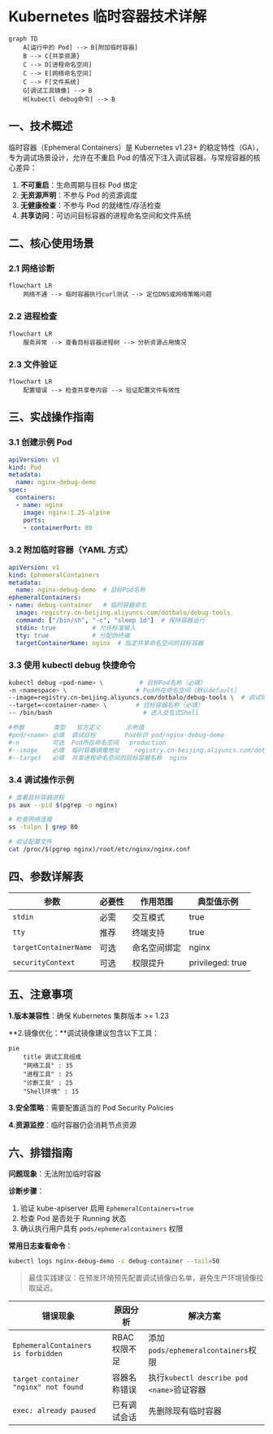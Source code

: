 # Kubernetes 临时容器技术详解

```Mermaid
graph TD
    A[运行中的 Pod] --> B[附加临时容器]
    B --> C{共享资源}
    C --> D[进程命名空间]
    C --> E[网络命名空间]
    C --> F[文件系统]
    G[调试工具镜像] --> B
    H[kubectl debug命令] --> B
```



## 一、技术概述

临时容器（Ephemeral Containers）是 Kubernetes v1.23+ 的稳定特性（GA），专为调试场景设计，允许在不重启 Pod 的情况下注入调试容器。与常规容器的核心差异：

1. **不可重启**：生命周期与目标 Pod 绑定
2. **无资源声明**：不参与 Pod 的资源调度
3. **无健康检查**：不参与 Pod 的就绪性/存活检查
4. **共享访问**：可访问目标容器的进程命名空间和文件系统

## 二、核心使用场景

### 2.1 网络诊断

```Mermaid
flowchart LR
    网络不通 --> 临时容器执行curl测试 --> 定位DNS或网络策略问题
```

### 2.2 进程检查

```Mermaid
flowchart LR
    服务异常 --> 查看目标容器进程树 --> 分析资源占用情况
```

### 2.3 文件验证

```Mermaid
flowchart LR
    配置错误 --> 检查共享卷内容 --> 验证配置文件有效性
```

## 三、实战操作指南

### 3.1 创建示例 Pod

```Yaml
apiVersion: v1
kind: Pod
metadata:
  name: nginx-debug-demo
spec:
  containers:
  - name: nginx
    image: nginx:1.25-alpine
    ports:
    - containerPort: 80
```

### 3.2 附加临时容器（YAML 方式）

```Yaml
apiVersion: v1
kind: EphemeralContainers
metadata:
  name: nginx-debug-demo  # 目标Pod名称
ephemeralContainers:
- name: debug-container   # 临时容器命名
  image: registry.cn-beijing.aliyuncs.com/dotbalo/debug-tools 
  command: ["/bin/sh", "-c", "sleep 1d"]  # 保持容器运行
  stdin: true          # 允许标准输入
  tty: true            # 分配伪终端
  targetContainerName: nginx  # 指定共享命名空间的目标容器
```

### 3.3 使用 kubectl debug 快捷命令

```Bash
kubectl debug <pod-name> \          # 目标Pod名称（必填）
-n <namespace> \                   # Pod所在命名空间（默认default）
--image=registry.cn-beijing.aliyuncs.com/dotbalo/debug-tools \  # 调试镜像（必填）
--target=<container-name> \        # 目标容器名称（必填）
-- /bin/bash                         # 进入交互式Shell

#参数        类型	官方定义	   示例值
#pod/<name>	必填	调试目标        Pod标识 pod/nginx-debug-demo
#-n	        可选	Pod所在命名空间	production
#--image	必填	临时容器镜像地址	registry.cn-beijing.aliyuncs.com/dotbalo/debug-tools
#--target	必填	共享进程命名空间的目标容器名称	 nginx
```

### 3.4 调试操作示例

```Bash
# 查看目标容器进程
ps aux --pid $(pgrep -o nginx)

# 检查网络连接
ss -tulpn | grep 80

# 验证配置文件
cat /proc/$(pgrep nginx)/root/etc/nginx/nginx.conf
```

## 四、参数详解表

| 参数                  | 必要性 | 作用范围     | 典型值示例       |
| --------------------- | ------ | ------------ | ---------------- |
| `stdin`               | 必需   | 交互模式     | true             |
| `tty`                 | 推荐   | 终端支持     | true             |
| `targetContainerName` | 可选   | 命名空间绑定 | nginx            |
| `securityContext`     | 可选   | 权限提升     | privileged: true |

## 五、注意事项

**1.版本兼容性**：确保 Kubernetes 集群版本 >= 1.23

**2.镜像优化：**调试镜像建议包含以下工具：

```Mermaid
pie
    title 调试工具组成
    "网络工具" : 35
    "进程工具" : 25
    "诊断工具" : 25
    "Shell环境" : 15
```

**3.安全策略**：需要配置适当的 Pod Security Policies

**4.资源监控**：临时容器仍会消耗节点资源

## 六、排错指南

**问题现象**：无法附加临时容器

**诊断步骤**：

1. 验证 kube-apiserver 启用 `EphemeralContainers=true`
2. 检查 Pod 是否处于 Running 状态
3. 确认执行用户具有 `pods/ephemeralcontainers` 权限

**常用日志查看命令**：

```Bash
kubectl logs nginx-debug-demo -c debug-container --tail=50
```

> 最佳实践建议：在预发环境预先配置调试镜像白名单，避免生产环境镜像拉取延迟。

| 错误现象                             | 原因分析     | 解决方案                                  |
| ------------------------------------ | ------------ | ----------------------------------------- |
| `EphemeralContainers is forbidden`   | RBAC权限不足 | 添加`pods/ephemeralcontainers`权限        |
| `target container "nginx" not found` | 容器名称错误 | 执行`kubectl describe pod <name>`验证容器 |
| `exec: already paused`               | 已有调试会话 | 先删除现有临时容器                        |